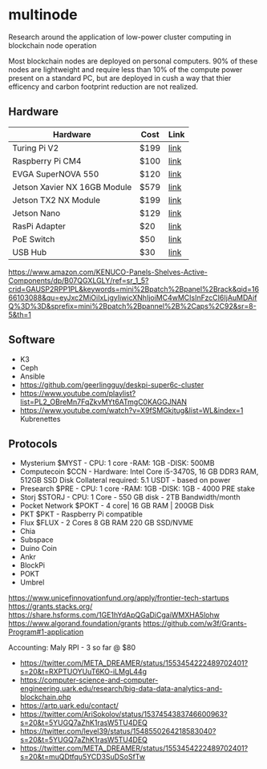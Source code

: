 # multinode
Research around the application of low-power cluster computing in blockchain node operation

Most blockchain nodes are deployed on personal computers. 90% of these nodes are lightweight and require less than 10% of the compute power present on a standard PC, but are deployed in cush a way that thier efficency and carbon footprint reduction are not realized. 



## Hardware
| Hardware | Cost | Link |
| ---------|------|----- |
| Turing Pi V2 | $199 | [link](https://turingpi.com/) |
| Raspberry Pi CM4 | $100 | [link](https://www.raspberrypi.com/products/compute-module-4/?variant=raspberry-pi-cm4001000) |
| EVGA SuperNOVA 550 | $120 | [link](https://www.amazon.com/EVGA-Supernova-Modular-Warranty-220-GA-0550-X1/dp/B07WNXY6T5/ref=sr_1_9?crid=1GZCWZ0EX96GU&keywords=power+supply+eco&qid=1660074155&sprefix=power+supply+eco%2Caps%2C100&sr=8-9) |
| Jetson Xavier NX 16GB Module | $579 | [link](https://www.arrow.com/en/products/900-83668-0030-000/nvidia) |
| Jetson TX2 NX Module | $199 | [link](https://www.arrow.com/en/products/900-13636-0010-000/nvidia) |
| Jetson Nano | $129 | [link](https://www.arrow.com/en/products/900-13448-0020-000/nvidia) |
| RasPi Adapter | $20 | [link](https://www.spotpear.com/index/product/detail/id/856.html)
| PoE Switch | $50 | [link](https://www.amazon.com/TP-Link-Compliant-Shielded-Optimization-TL-SG1005P/dp/B07PPJTR15/ref=sr_1_9?crid=28RQ54F4P87PD&keywords=poe+switch&qid=1661007238&sprefix=poe+switch%2Caps%2C166&sr=8-9) |
| USB Hub | $30 | [link](https://www.amazon.com/vantisan-Powered-Splitter-Charging-Switches/dp/B0B18H7J58/ref=sr_1_2_sspa?crid=2REFTD059FP8&keywords=powered+usb+hub&qid=1661006726&sprefix=powered+usb+hub%2Caps%2C121&sr=8-2-spons&psc=1&spLa=ZW5jcnlwdGVkUXVhbGlmaWVyPUExOUY5TERLMjBVWDYwJmVuY3J5cHRlZElkPUEwMTA0OTE5MjJDMzBWTkpZNEZCWCZlbmNyeXB0ZWRBZElkPUEwNzQyMzQwMVIxOFMzQzJBMU5YTSZ3aWRnZXROYW1lPXNwX2F0ZiZhY3Rpb249Y2xpY2tSZWRpcmVjdCZkb05vdExvZ0NsaWNrPXRydWU=) |


https://www.amazon.com/KENUCO-Panels-Shelves-Active-Components/dp/B07QGXLGLY/ref=sr_1_5?crid=GAUSP2RPP1PL&keywords=mini%2Bpatch%2Bpanel%2Brack&qid=1666103088&qu=eyJxc2MiOiIxLjgyIiwicXNhIjoiMC4wMCIsInFzcCI6IjAuMDAifQ%3D%3D&sprefix=mini%2Bpatch%2Bpannel%2B%2Caps%2C92&sr=8-5&th=1

## Software 
* K3
* Ceph
* Ansible
* https://github.com/geerlingguy/deskpi-super6c-cluster
* https://www.youtube.com/playlist?list=PL2_OBreMn7FqZkvMYt6ATmgC0KAGGJNAN
* https://www.youtube.com/watch?v=X9fSMGkjtug&list=WL&index=1 Kubrenettes


## Protocols
* Mysterium $MYST - CPU: 1 core -RAM: 1GB -DISK: 500MB 
* Computecoin $CCN - Hardware: Intel Core i5-3470S, 16 GB DDR3 RAM, 512GB SSD Disk Collateral required: 5.1 USDT - based on power
* Presearch $PRE - CPU: 1 core -RAM: 1GB -DISK: 1GB - 4000 PRE stake 
* Storj $STORJ - CPU: 1 Core - 550 GB disk - 2TB Bandwidth/month
* Pocket Network $POKT - 4 core| 16 GB RAM | 200GB Disk
* PKT $PKT - Raspberry Pi compatible
* Flux $FLUX - 2 Cores 8 GB RAM 220 GB SSD/NVME
* Chia
* Subspace
* Duino Coin
* Ankr
* BlockPi
* POKT
* Umbrel

https://www.unicefinnovationfund.org/apply/frontier-tech-startups
https://grants.stacks.org/
https://share.hsforms.com/1GE1hYdApQGaDiCgaiWMXHA5lohw
https://www.algorand.foundation/grants
https://github.com/w3f/Grants-Program#1-application

Accounting: 
Maly RPI - 3 so far @ $80

* https://twitter.com/META_DREAMER/status/1553454222489702401?s=20&t=RXPTUOYUuT6KO-iLMgL44g
* https://computer-science-and-computer-engineering.uark.edu/research/big-data-data-analytics-and-blockchain.php
* https://artp.uark.edu/contact/
* https://twitter.com/AriSokolov/status/1537454383746600963?s=20&t=5YUGQ7aZhK1rasW5TU4DEQ
* https://twitter.com/level39/status/1548550264218583040?s=20&t=5YUGQ7aZhK1rasW5TU4DEQ
* https://twitter.com/META_DREAMER/status/1553454222489702401?s=20&t=muQDtfqu5YCD3SuDSoSfTw



